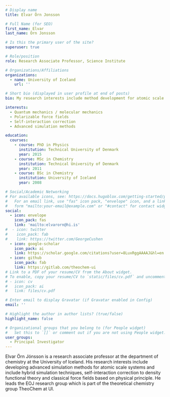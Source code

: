 ```yaml
---
# Display name
title: Elvar Örn Jonsson

# Full Name (for SEO)
first_name: Elvar
last_name: Örn Jonsson

# Is this the primary user of the site?
superuser: true

# Role/position
role: Research Associate Professor, Science Institute

# Organizations/Affiliations
organizations:
  - name: University of Iceland
    url: ''

# Short bio (displayed in user profile at end of posts)
bio: My research interests include method development for atomic scale simulations

interests:
  - Quantum mechanics / molecular mechanics
  - Polarizable force fields
  - Self-interaction correction
  - Advanced simulation methods

education:
  courses:
    - course: PhD in Physics
      institution: Technical University of Denmark
      year: 2015
    - course: MSc in Chemistry
      institution: Technical University of Denmark
      year: 2011
    - course: BSc in Chemistry
      institution: University of Iceland
      year: 2008

# Social/Academic Networking
# For available icons, see: https://docs.hugoblox.com/getting-started/page-builder/#icons
#   For an email link, use "fas" icon pack, "envelope" icon, and a link in the
#   form "mailto:your-email@example.com" or "#contact" for contact widget.
social:
  - icon: envelope
    icon_pack: fas
    link: 'mailto:elvarorn@hi.is'
#  - icon: twitter
#    icon_pack: fab
#    link: https://twitter.com/GeorgeCushen
  - icon: google-scholar
    icon_pack: ai
    link: https://scholar.google.com/citations?user=8LuxRggAAAAJ&hl=en
  - icon: github
    icon_pack: fab
    link: https://gitlab.com/theochem-ui
# Link to a PDF of your resume/CV from the About widget.
# To enable, copy your resume/CV to `static/files/cv.pdf` and uncomment the lines below.
# - icon: cv
#   icon_pack: ai
#   link: files/cv.pdf

# Enter email to display Gravatar (if Gravatar enabled in Config)
email: ''

# Highlight the author in author lists? (true/false)
highlight_name: false

# Organizational groups that you belong to (for People widget)
#   Set this to `[]` or comment out if you are not using People widget.
user_groups:
  - Principal Investigator
---
```


Elvar Örn Jónsson is a research associate professor at the department of chemistry at the University of Iceland. His research interests include developing advanced simulation methods for atomic scale systems and include hybrid simulation techniques, self-interaction correction to density functional theory and classical force fields based on physical principle. He leads the EOJ research group which is part of the theoretical chemistry group TheoChem at UI.


